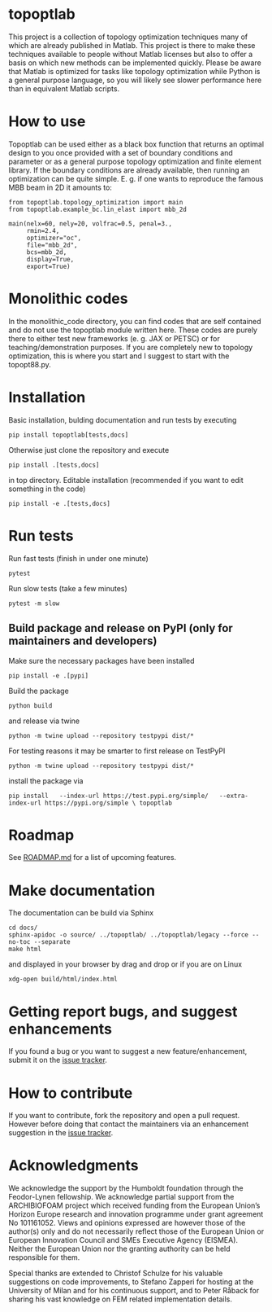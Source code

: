 # topoptlab 

This project is a collection of topology optimization techniques many of which
are already published in Matlab. This project is there to make these techniques
available to people without Matlab licenses but also to offer a basis on which
new methods can be implemented quickly. Please be aware that Matlab is 
optimized for tasks like topology optimization while Python is a general 
purpose language, so you will likely see slower performance here than in 
equivalent Matlab scripts.

# How to use 

Topoptlab can be used either as a black box function that returns an optimal 
design to you once provided with a set of boundary conditions and parameter or 
as a general purpose topology optimization and finite element library. If the 
boundary conditions are already available, then running an optimization can be 
quite simple. E. g. if one wants to reproduce the famous MBB beam in 2D it 
amounts to:

```
from topoptlab.topology_optimization import main
from topoptlab.example_bc.lin_elast import mbb_2d

main(nelx=60, nely=20, volfrac=0.5, penal=3.,
     rmin=2.4, 
     optimizer="oc",
     file="mbb_2d",
     bcs=mbb_2d,
     display=True,
     export=True)
```

# Monolithic codes

In the monolithic_code directory, you can find codes that are self contained 
and do not use the topoptlab module written here. These codes are purely there 
to either test new frameworks (e. g. JAX or PETSC) or for 
teaching/demonstration purposes. If you are completely new to topology 
optimization, this is where you start and I suggest to start with the 
topopt88.py.

# Installation
Basic installation, bulding documentation and run tests by executing
```
pip install topoptlab[tests,docs]
```
Otherwise just clone the repository and execute
```
pip install .[tests,docs]
```
in top directory. Editable installation (recommended if you want to edit 
something in the code) 
```
pip install -e .[tests,docs]
```

# Run tests
Run fast tests (finish in under one minute)
```
pytest
```
Run slow tests (take a few minutes)
```
pytest -m slow
```

## Build package and release on PyPI (only for maintainers and developers)

Make sure the necessary packages have been installed
```
pip install -e .[pypi]
```
Build the package
```
python build
```
and release via twine
```
python -m twine upload --repository testpypi dist/*
```
For testing reasons it may be smarter to first release on TestPyPI 
```
python -m twine upload --repository testpypi dist/*
```
install the package via 
```
pip install   --index-url https://test.pypi.org/simple/   --extra-index-url https://pypi.org/simple \ topoptlab
```

# Roadmap

See [ROADMAP.md](./ROADMAP.md) for a list of upcoming features.

# Make documentation

The documentation can be build via Sphinx 

```
cd docs/
sphinx-apidoc -o source/ ../topoptlab/ ../topoptlab/legacy --force --no-toc --separate
make html
```
and displayed in your browser by drag and drop or if you are on Linux
```
xdg-open build/html/index.html
```

# Getting report bugs, and suggest enhancements

If you found a bug or you want to suggest a new feature/enhancement, submit it 
on the [issue tracker](https://github.com/stefanhiemer/topoptlab/).

# How to contribute

If you want to contribute, fork the repository and open a pull request. 
However before doing that contact the maintainers via an enhancement suggestion 
in the [issue tracker](https://github.com/stefanhiemer/topoptlab/).

# Acknowledgments

We acknowledge the support by the Humboldt foundation through the Feodor-Lynen 
fellowship. We acknowledge partial support from the ARCHIBIOFOAM project which 
received funding from the European Union’s Horizon Europe research and 
innovation programme under grant agreement No 101161052. Views and opinions 
expressed are however those of the author(s) only and do not necessarily 
reflect those of the European Union or European Innovation Council and SMEs 
Executive Agency (EISMEA). Neither the European Union nor the granting 
authority can be held responsible for them.

Special thanks are extended to Christof Schulze for his valuable suggestions on 
code improvements, to Stefano Zapperi for hosting at the University of Milan 
and for his continuous support, and to Peter Råback for sharing his vast 
knowledge on FEM related implementation details.